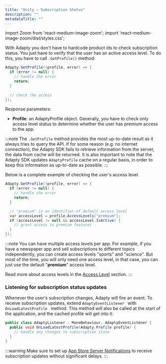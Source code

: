 ```yaml
---
title: "Unity – Subscription Status"
description: ""
metadataTitle: ""
---
```


import Zoom from 'react-medium-image-zoom';
import 'react-medium-image-zoom/dist/styles.css';

With Adapty you don't have to hardcode product ids to check subscription status. You just have to verify that the user has an active access level. To do this, you have to call `.GetProfile()` method:

```csharp title="C#"
Adapty.GetProfile((profile, error) => {
  if (error != null) {
    // handle the error
    return;
  }
  
  // check the access
});
```

Response parameters:

- **Profile**: an AdaptyProfile object. Generally, you have to check only access level status to determine whether the user has premium access to the app.

:::note
The `.GetProfile` method provides the most up-to-date result as it always tries to query the API. If for some reason (e.g. no internet connection), the Adapty SDK fails to retrieve information from the server, the data from cache will be returned. It is also important to note that the Adapty SDK updates `AdaptyProfile` cache on a regular basis, in order to keep this information as up-to-date as possible.
:::

Below is a complete example of checking the user's access level.

```csharp title="C#"
Adapty.GetProfile((profile, error) => {
  if (error != null) {
    // handle the error
    return;
  }

  // "premium" is an identifier of default access level
  var accessLevel = profile.AccessLevels["premium"];
  if (accessLevel != null && accessLevel.IsActive) {
    // grant access to premium features
  }
});
```

:::note
You can have multiple access levels per app. For example, if you have a newspaper app and sell subscriptions to different topics independently, you can create access levels "sports" and "science". But most of the time, you will only need one access level, in that case, you can just use the default "**premium**" access level.

Read more about access levels in the [Access Level](access-level) section.
:::

### Listening for subscription status updates

Whenever the user's subscription changes, Adapty will fire an event. To receive subscription updates, extend `AdaptyEventListener ` with `OnLoadLatestProfile ` method. This method will also be called at the start of the application, and the cached profile will get into it:

```csharp title="C#"
public class AdaptyListener : MonoBehaviour, AdaptyEventListener {
  public void OnLoadLatestProfile(Adapty.Profile profile) {
    // handle any changes to subscription state
  }
}
```

:::warning
Make sure to set up [App Store Server Notifications](app-store-server-notifications) to receive subscription updates without significant delays.
:::